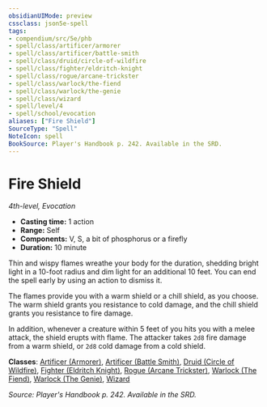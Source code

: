 ```yaml
---
obsidianUIMode: preview
cssclass: json5e-spell
tags:
- compendium/src/5e/phb
- spell/class/artificer/armorer
- spell/class/artificer/battle-smith
- spell/class/druid/circle-of-wildfire
- spell/class/fighter/eldritch-knight
- spell/class/rogue/arcane-trickster
- spell/class/warlock/the-fiend
- spell/class/warlock/the-genie
- spell/class/wizard
- spell/level/4
- spell/school/evocation
aliases: ["Fire Shield"]
SourceType: "Spell"
NoteIcon: spell
BookSource: Player's Handbook p. 242. Available in the SRD.
---
```

# Fire Shield
*4th-level, Evocation*  

- **Casting time:** 1 action
- **Range:** Self
- **Components:** V, S, a bit of phosphorus or a firefly
- **Duration:** 10 minute

Thin and wispy flames wreathe your body for the duration, shedding bright light in a 10-foot radius and dim light for an additional 10 feet. You can end the spell early by using an action to dismiss it.

The flames provide you with a warm shield or a chill shield, as you choose. The warm shield grants you resistance to cold damage, and the chill shield grants you resistance to fire damage.

In addition, whenever a creature within 5 feet of you hits you with a melee attack, the shield erupts with flame. The attacker takes `2d8` fire damage from a warm shield, or `2d8` cold damage from a cold shield.

**Classes**: [Artificer (Armorer)](/2-Mechanics/CLI/classes/artificer-armorer-tce.md), [Artificer (Battle Smith)](/2-Mechanics/CLI/classes/artificer-battle-smith-tce.md), [Druid (Circle of Wildfire)](/2-Mechanics/CLI/classes/druid-circle-of-wildfire-tce.md), [Fighter (Eldritch Knight)](/2-Mechanics/CLI/classes/fighter-eldritch-knight.md), [Rogue (Arcane Trickster)](/2-Mechanics/CLI/classes/rogue-arcane-trickster.md), [Warlock (The Fiend)](/2-Mechanics/CLI/classes/warlock-the-fiend.md), [Warlock (The Genie)](/2-Mechanics/CLI/classes/warlock-the-genie-tce.md), [Wizard](/2-Mechanics/CLI/classes/wizard.md)

*Source: Player's Handbook p. 242. Available in the SRD.*